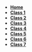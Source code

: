 <!-- _navbar.md -->
*  **[Home](README.md)**
*  **[Class 1](class1.md)**
*  **[Class 2](class2.md)**
*  **[Class 3](class3.md)**
*  **[Class 4](class4.md)**
*  **[Class 5](class5.md)**
*  **[Class 6](class6.md)**
*  **[Class 7](class7.md)**
